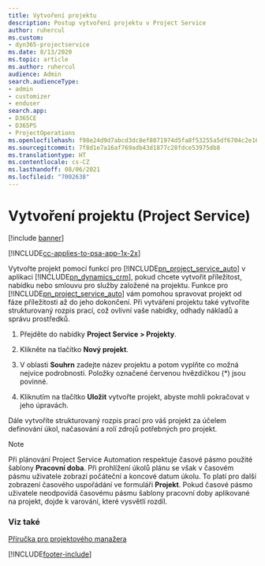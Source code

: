 ```yaml
---
title: Vytvoření projektu
description: Postup vytvoření projektu v Project Service
author: ruhercul
ms.custom:
- dyn365-projectservice
ms.date: 8/13/2020
ms.topic: article
ms.author: ruhercul
audience: Admin
search.audienceType:
- admin
- customizer
- enduser
search.app:
- D365CE
- D365PS
- ProjectOperations
ms.openlocfilehash: f98e24d9d7abcd3dc8ef8071974d5fa8f53255a5df6704c2e166b0831a5935f1
ms.sourcegitcommit: 7f8d1e7a16af769adb43d1877c28fdce53975db8
ms.translationtype: HT
ms.contentlocale: cs-CZ
ms.lasthandoff: 08/06/2021
ms.locfileid: "7002638"
---
```

# <a name="create-a-project-project-service"></a>Vytvoření projektu (Project Service)

[!include [banner](../includes/psa-now-project-operations.md)]

[!INCLUDE[cc-applies-to-psa-app-1x-2x](../includes/cc-applies-to-psa-app-1x-2x.md)]

Vytvořte projekt pomocí funkcí pro [!INCLUDE[pn_project_service_auto](../includes/pn-project-service-auto.md)] v aplikaci [!INCLUDE[pn_dynamics_crm](../includes/pn-dynamics-crm.md)], pokud chcete vytvořit příležitost, nabídku nebo smlouvu pro služby založené na projektu. Funkce pro [!INCLUDE[pn_project_service_auto](../includes/pn-project-service-auto.md)] vám pomohou spravovat projekt od fáze příležitosti až do jeho dokončení. Při vytváření projektu také vytvoříte strukturovaný rozpis prací, což ovlivní vaše nabídky, odhady nákladů a správu prostředků.  
  
1.  Přejděte do nabídky **Project Service > Projekty**.  
  
2.  Klikněte na tlačítko **Nový projekt**.  
  
3.  V oblasti **Souhrn** zadejte název projektu a potom vyplňte co možná nejvíce podrobností. Položky označené červenou hvězdičkou (*) jsou povinné.  
  
4.  Kliknutím na tlačítko **Uložit** vytvořte projekt, abyste mohli pokračovat v jeho úpravách.  
  
Dále vytvoříte strukturovaný rozpis prací pro váš projekt za účelem definování úkol, načasování a rolí zdrojů potřebných pro projekt.  

> [!NOTE]
> Při plánování Project Service Automation respektuje časové pásmo použité šablony **Pracovní doba**. Při prohlížení úkolů plánu se však v časovém pásmu uživatele zobrazí počáteční a koncové datum úkolu. To platí pro další zobrazení časového uspořádání ve formuláři **Projekt**. Pokud časové pásmo uživatele neodpovídá časovému pásmu šablony pracovní doby aplikované na projekt, dojde k varování, které vysvětlí rozdíl. 
  
### <a name="see-also"></a>Viz také  
 [Příručka pro projektového manažera](../psa/project-manager-guide.md)


[!INCLUDE[footer-include](../includes/footer-banner.md)]